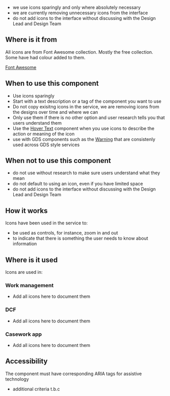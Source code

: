 - we use icons sparingly and only where absolutely necessary
- we are currently removing unnecessary icons from the interface
- do not add icons to the interface without discussing with the Design Lead and Design Team

## Where is it from

All icons are from Font Awesome collection. Mostly the free collection. Some have had colour added to them.

[Font Awesome](https://fontawesome.com/search?ic=free) 

## When to use this component

- Use icons sparingly
- Start with a text description or a tag of the component you want to use
- Do not copy exisitng icons in the service, we are removing icons from the designs over time and where we can
- Only use them if there is no other option and user research tells you that users understand them
- Use the [Hover Text](hover-text)  component when you use icons to describe the action or meaning of the icon
- use with GDS components such as the [Warning](https://design-system.service.gov.uk/components/warning-text/) that are consistenly used across GDS style services

## When not to use this component

- do not use without research to make sure users understand what they mean
- do not default to using an icon, even if you have limited space
- do not add icons to the interface without discussing with the Design Lead and Design Team



## How it works

Icons have been used in the service to:
- be used as controls, for instance, zoom in and out
- to indicate that there is something the user needs to know about information 


## Where is it used

Icons are used in:
### Work management
- Add all icons here to document them

### DCF
- Add all icons here to document them

### Casework app
- Add all icons here to document them


## Accessibility

The component must have corresponding ARIA tags for assistive technology
- additional criteria t.b.c
